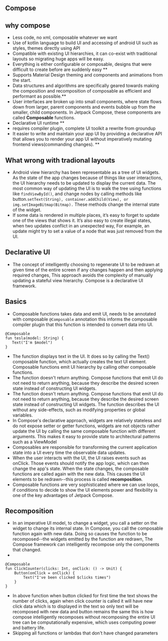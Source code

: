 Compose
-------

## why compose

* Less code, no xml, composable whatever we want 
* Use of kotlin language to build UI and accessing of android UI such as styles, themes directly using API
* Compatible with existing UI hierarchies, it can co-exist with traditional layouts so migrating huge apps will be easy.
* Everything is either configurable or composable, designs that were difficult to create before are suddenly easy **
* Supports Material Design theming and components and animations from the start.
* Data structures and algorithms are specifically geared towards making the composition and recomposition of composable as efficient and performant as possible.**
* User interfaces are broken up into small components, where state flows down from larger, parent components and events bubble up from the smaller, child components. 
  In Jetpack Compose, these components are called **Composable** functions.
* Declarative UI runtime **
* requires compiler plugin, complete UI toolkit a rewrite from groundup 
* It easier to write and maintain your app UI by providing a declarative API that allows you to render your app UI without 
  imperatively mutating frontend views(commanding changes). **

## What wrong with tradional layouts

* Android view hierarchy has been representable as a tree of UI widgets. As the state of the app changes because of things like user interactions, 
  the UI hierarchy needs to be updated to display the current data. The most common way of updating the UI is to walk the tree using functions 
  like `findViewById()`, and change nodes by calling methods like button.`setText(String), container.addChild(View), or img.setImageBitmap(Bitmap).` 
  These methods change the internal state of the widget.
* If some data is rendered in multiple places, it’s easy to forget to update one of the views that shows it. It’s also easy to create illegal states, 
  when two updates conflict in an unexpected way, For example, an update might try to set a value of a node that was just removed from the UI.

## Declarative UI

* The concept of intelligently choosing to regenerate UI to be redrawn at given time of the entire screen if any changes happen and then applying required 
 changes, This approach avoids the complexity of manually updating a stateful view hierarchy. Compose is a declarative UI framework.
 
 ## Basics

* Composable functions takes data and emit UI, needs to be annotated with composable `@Composable` annotation this informs the composable compiler plugin that 
  this function is intended to convert data into UI.

```
@Composable
fun tesla(model: String) {
   Text("I'm $model")
}
```
* The function displays text in the UI. It does so by calling the Text() composable function, which actually creates the text UI element. 
  Composable functions emit UI hierarchy by calling other composable functions. 
* The function doesn't return anything. Compose functions that emit UI do not need to return anything, because they describe the desired screen 
  state instead of constructing UI widgets.
* The function doesn't return anything. Compose functions that emit UI do not need to return anything, because they describe the desired screen 
  state instead of constructing UI widgets. The function describes the UI without any side-effects, such as modifying properties or global variables.
* In Compose's declarative approach, widgets are relatively stateless and do not expose setter or getter functions, widgets are not objects rather 
  update the UI by calling the same composable function with different arguments. This makes it easy to provide state to architectural patterns such as a ViewModel
* Composables are responsible for transforming the current application state into a UI every time the observable data updates.
* When the user interacts with the UI, the UI raises events such as onClick. Those events should notify the app logic, which can then change the app's state. 
  When the state changes, the composable functions are called again with the new data. 
  This causes the UI elements to be redrawn--this process is called **recomposition**.
* Composable functions are very sophisticated where we can use loops, if conditions to decide to show the UI elements power and flexibility is 
  one of the key advantages of Jetpack Compose.
## Recomposition 

* In an imperative UI model, to change a widget, you call a setter on the widget to change its internal state. In Compose, 
  you call the composable function again with new data. Doing so causes the function to be recomposed--the widgets emitted by the function are redrawn, 
  The Compose framework can intelligently recompose only the components that changed.
* 
```
@Composable
fun ClickCounter(clicks: Int, onClick: () -> Unit) {
    Button(onClick = onClick) {
        Text("I've been clicked $clicks times")
    }
}

```
* In above function when button clicked for first time the text shows the number of clicks, again when click counter is called it will have new click data
 which is to displayed in the text so only text will be recomposed with new data and button remains the same this is how compose intelligently recomposes without
  recomposing the entire UI tree can be computationally expensive, which uses computing power and battery life. 
* Skipping all functions or lambdas that don't have changed parameters
  
